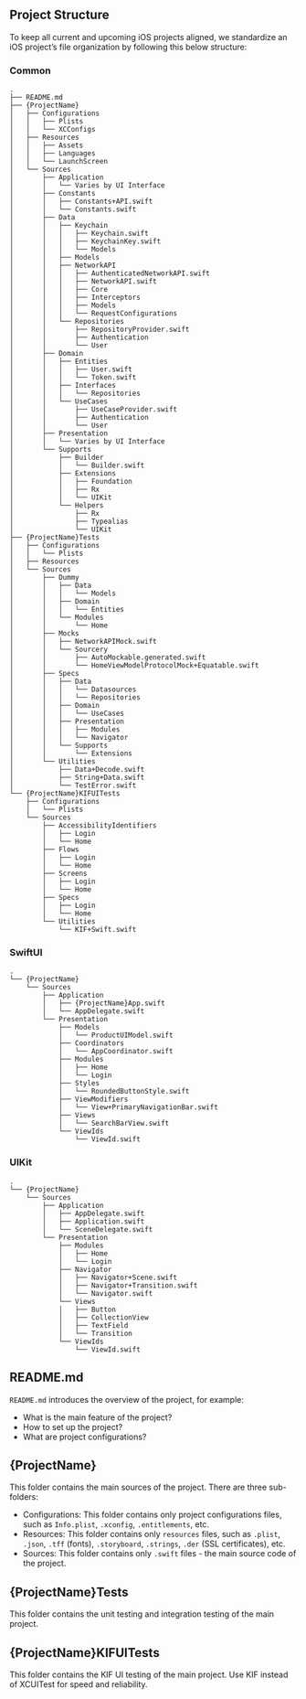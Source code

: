 ## Project Structure

To keep all current and upcoming iOS projects aligned, we standardize an iOS project’s file organization by following this below structure:

### Common

```
.
├── README.md
├── {ProjectName}
│   ├── Configurations
│   │   ├── Plists
│   │   └── XCConfigs
│   ├── Resources
│   │   ├── Assets
│   │   ├── Languages
│   │   └── LaunchScreen
│   └── Sources
│       ├── Application
│       │   └── Varies by UI Interface
│       ├── Constants
│       │   ├── Constants+API.swift
│       │   └── Constants.swift
│       ├── Data
│       │   ├── Keychain
│       │   │   ├── Keychain.swift
│       │   │   ├── KeychainKey.swift
│       │   │   └── Models
│       │   ├── Models
│       │   ├── NetworkAPI
│       │   │   ├── AuthenticatedNetworkAPI.swift
│       │   │   ├── NetworkAPI.swift
│       │   │   ├── Core
│       │   │   ├── Interceptors
│       │   │   ├── Models
│       │   │   └── RequestConfigurations
│       │   └── Repositories
│       │       ├── RepositoryProvider.swift
│       │       ├── Authentication
│       │       └── User
│       ├── Domain
│       │   ├── Entities
│       │   │   ├── User.swift
│       │   │   └── Token.swift
│       │   ├── Interfaces
│       │   │   └── Repositories
│       │   └── UseCases
│       │       ├── UseCaseProvider.swift
│       │       ├── Authentication
│       │       └── User
│       ├── Presentation
│       │   └── Varies by UI Interface
│       └── Supports
│           ├── Builder
│           │   └── Builder.swift
│           ├── Extensions
│           │   ├── Foundation
│           │   ├── Rx
│           │   └── UIKit
│           └── Helpers
│               ├── Rx
│               ├── Typealias
│               └── UIKit
├── {ProjectName}Tests
│   ├── Configurations
│   │   └── Plists
│   ├── Resources
│   └── Sources
│       ├── Dummy
│       │   ├── Data
│       │   │   └── Models
│       │   ├── Domain
│       │   │   └── Entities
│       │   └── Modules
│       │       └── Home
│       ├── Mocks
│       │   ├── NetworkAPIMock.swift
│       │   └── Sourcery
│       │       ├── AutoMockable.generated.swift
│       │       └── HomeViewModelProtocolMock+Equatable.swift
│       ├── Specs
│       │   ├── Data
│       │   │   └── Datasources
│       │   │   └── Repositories
│       │   ├── Domain
│       │   │   └── UseCases
│       │   ├── Presentation
│       │   │   ├── Modules
│       │   │   └── Navigator
│       │   └── Supports
│       │       └── Extensions
│       └── Utilities
│           ├── Data+Decode.swift
│           ├── String+Data.swift
│           └── TestError.swift
└── {ProjectName}KIFUITests
    ├── Configurations
    │   └── Plists
    └── Sources
        ├── AccessibilityIdentifiers
        │   ├── Login
        │   └── Home
        ├── Flows
        │   ├── Login
        │   └── Home
        ├── Screens
        │   ├── Login
        │   └── Home
        ├── Specs
        │   ├── Login
        │   └── Home
        └── Utilities
            └── KIF+Swift.swift
```

### SwiftUI

```
.
└── {ProjectName}
    └── Sources
        ├── Application
        │   ├── {ProjectName}App.swift
        │   └── AppDelegate.swift
        └── Presentation
            ├── Models
            │   └── ProductUIModel.swift
            ├── Coordinators
            │   └── AppCoordinator.swift
            ├── Modules
            │   ├── Home
            │   └── Login
            ├── Styles
            │   └── RoundedButtonStyle.swift
            ├── ViewModifiers
            │   └── View+PrimaryNavigationBar.swift
            ├── Views
            │   └── SearchBarView.swift
            └── ViewIds
                └── ViewId.swift
```

### UIKit

```
.
└── {ProjectName}
    └── Sources
        ├── Application
        │   ├── AppDelegate.swift
        │   ├── Application.swift
        │   └── SceneDelegate.swift
        └── Presentation
            ├── Modules
            │   ├── Home
            │   └── Login
            ├── Navigator
            │   ├── Navigator+Scene.swift
            │   ├── Navigator+Transition.swift
            │   └── Navigator.swift
            └── Views
            │   ├── Button
            │   ├── CollectionView
            │   ├── TextField
            │   └── Transition
            └── ViewIds
                └── ViewId.swift
```

## README.md

`README.md` introduces the overview of the project, for example:

- What is the main feature of the project?
- How to set up the project?
- What are project configurations?

## {ProjectName}

This folder contains the main sources of the project. There are three sub-folders:

- Configurations: This folder contains only project configurations files, such as `Info.plist`, `.xconfig`, `.entitlements`, etc.
- Resources: This folder contains only `resources` files, such as `.plist`, `.json`, `.tff` (fonts), `.storyboard`, `.strings`, `.der` (SSL certificates), etc.
- Sources: This folder contains only `.swift` files - the main source code of the project.

## {ProjectName}Tests

This folder contains the unit testing and integration testing of the main project.

## {ProjectName}KIFUITests

This folder contains the KIF UI testing of the main project. Use KIF instead of XCUITest for speed and reliability.
